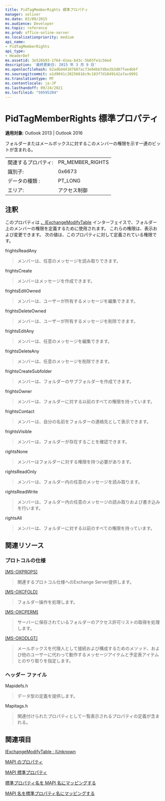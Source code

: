 ```yaml
---
title: PidTagMemberRights 標準プロパティ
manager: soliver
ms.date: 03/09/2015
ms.audience: Developer
ms.topic: reference
ms.prod: office-online-server
ms.localizationpriority: medium
api_name:
- PidTagMemberRights
api_type:
- HeaderDef
ms.assetid: 3e526b93-1f64-41ea-b43c-5b03fe1c56ed
description: '最終更新日: 2015 年 3 月 9 日'
ms.openlocfilehash: b2adbd44107b07ac73e04bb7dbe2b3d87fae4bbf
ms.sourcegitcommit: a1d9041c20256616c9c183f7d1049142a7ac6991
ms.translationtype: MT
ms.contentlocale: ja-JP
ms.lasthandoff: 09/24/2021
ms.locfileid: "59595204"
---
```

# <a name="pidtagmemberrights-canonical-property"></a>PidTagMemberRights 標準プロパティ

  
  
**適用対象**: Outlook 2013 | Outlook 2016 
  
フォルダーまたはメールボックスに対するこのメンバーの権限を示す一連のビットが含まれる。
  
|||
|:-----|:-----|
|関連するプロパティ:  <br/> |PR_MEMBER_RIGHTS  <br/> |
|識別子:  <br/> |0x6673  <br/> |
|データの種類 :   <br/> |PT_LONG  <br/> |
|エリア:  <br/> |アクセス制御  <br/> |
   
## <a name="remarks"></a>注釈

このプロパティは [、IExchangeModifyTable](iexchangemodifytableiunknown.md) インターフェイスで、フォルダー上のメンバーの権限を定義するために使用されます。 これらの権限は、表示および変更できます。 次の値は、このプロパティに対して定義されている権限です。 
  
frightsReadAny
  
> メンバーは、任意のメッセージを読み取りできます。
    
frightsCreate
  
> メンバーはメッセージを作成できます。
    
frightsEditOwned
  
> メンバーは、ユーザーが所有するメッセージを編集できます。
    
frightsDeleteOwned
  
> メンバーは、ユーザーが所有するメッセージを削除できます。
    
frightsEditAny
  
> メンバーは、任意のメッセージを編集できます。
    
frightsDeleteAny
  
> メンバーは、任意のメッセージを削除できます。
    
frightsCreateSubfolder
  
> メンバーは、フォルダーのサブフォルダーを作成できます。
    
frightsOwner
  
> メンバーは、フォルダーに対する以前のすべての権限を持っています。
    
frightsContact
  
> メンバーは、自分の名前をフォルダーの連絡先として表示できます。
    
frightsVisible
  
> メンバーは、フォルダーが存在することを確認できます。
    
rightsNone
  
> メンバーはフォルダーに対する権限を持つ必要があります。
    
rightsReadOnly
  
> メンバーは、フォルダー内の任意のメッセージを読み取ります。
    
rightsReadWrite
  
> メンバーは、フォルダー内の任意のメッセージの読み取りおよび書き込みを行います。
    
rightsAll
  
> メンバーは、フォルダーに対する以前のすべての権限を持っています。
    
## <a name="related-resources"></a>関連リソース

### <a name="protocol-specifications"></a>プロトコルの仕様

[[MS-OXPROPS]](https://msdn.microsoft.com/library/f6ab1613-aefe-447d-a49c-18217230b148%28Office.15%29.aspx)
  
> 関連するプロトコル仕様へのExchange Server提供します。
    
[[MS-OXCFOLD]](https://msdn.microsoft.com/library/c0f31b95-c07f-486c-98d9-535ed9705fbf%28Office.15%29.aspx)
  
> フォルダー操作を処理します。
    
[[MS-OXCPERM]](https://msdn.microsoft.com/library/944ddb65-6249-4c34-a46e-363fcd37195e%28Office.15%29.aspx)
  
> サーバーに保存されているフォルダーのアクセス許可リストの取得を処理します。
    
[[MS-OXODLGT]](https://msdn.microsoft.com/library/01a89b11-9c43-4c40-b147-8f6a1ef5a44f%28Office.15%29.aspx)
  
> メールボックスを代理人として接続および構成するためのメソッド、および他のユーザーに代わって動作するメッセージアイテムと予定表アイテムとのやり取りを指定します。
    
### <a name="header-files"></a>ヘッダー ファイル

Mapidefs.h
  
> データ型の定義を提供します。
    
Mapitags.h
  
> 関連付けられたプロパティとして一覧表示されるプロパティの定義が含まれる。
    
## <a name="see-also"></a>関連項目



[IExchangeModifyTable : IUnknown](iexchangemodifytableiunknown.md)


[MAPI のプロパティ](mapi-properties.md)
  
[MAPI 標準プロパティ](mapi-canonical-properties.md)
  
[標準プロパティ名を MAPI 名にマッピングする](mapping-canonical-property-names-to-mapi-names.md)
  
[MAPI 名を標準プロパティ名にマッピングする](mapping-mapi-names-to-canonical-property-names.md)

